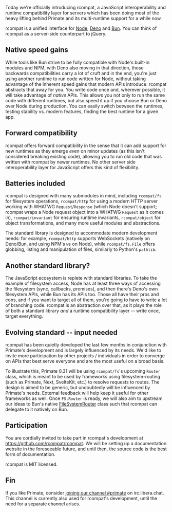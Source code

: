 Today we're officially introducing rcompat, a JavaScript interoperability
and runtime compatibility layer for servers which has been doing most of the
heavy lifting behind Primate and its multi-runtime support for a while now.

rcompat is a unified interface for [Node](https://nodejs.org/),
[Deno](https://deno.com/) and [Bun](https://bun.sh/). You can think of
rcompat as a server-side counterpart to jQuery.

## Native speed gains

While tools like Bun strive to be fully compatible with Node's built-in modules
and NPM, with Deno also moving in that direction, those backwards
compatibilities carry a lot of cruft and in the end, you're just using another
runtime to run code written for Node, without taking advantage of the inherent
speed gains that modern APIs introduce. rcompat abstracts that away for you.
You write code once and, wherever possible, it will take advantage of *native*
APIs. This allows you not only to run the same code with different runtimes,
but also speed it up if you choose Bun or Deno over Node during production. You
can easily switch between the runtimes, testing stability vs. modern features,
finding the best runtime for a given app.

## Forward compatibility

rcompat offers forward compatibility in the sense that it can add support for
new runtimes as they emerge *even* on minor updates (as this isn't considered
breaking existing code), allowing you to run old code that was written with
rcompat by newer runtimes. No other server side interoperability layer for
JavaScript offers this kind of flexibility.

## Batteries included

rcompat is designed with many submodules in mind, including `rcompat/fs` for
filesystem operations, `rcompat/http` for using a modern HTTP server working
with WHATWG `Request`/`Response` (which Node doesn't support; rcompat wraps
a Node request object into a WHATWG `Request` as it comes in),
`rcompat/invariant` for ensuring runtime invariants, `rcompat/object` for
object transformations, and many more useful modules and abstractions.

The standard library is designed to accommodate modern development needs: for
example, `rcompat/http` supports WebSockets (natively on Deno/Bun, and using
NPM's `ws` on Node), while `rcompat/fs.File` offers globbing, listing and
manipulation of files, similarly to Python's `pathlib`.

## Another standard library?

The JavaScript ecosystem is replete with standard libraries. To take the
example of filesystem access, Node has at least three ways of accessing the
filesystem (sync, callbacks, promises), and then there's Deno's own filesystem
APIs, while Bun has its APIs too. Those all have their pros and cons, and if
you want to target all of them, you're going to have to write a lot of
branching code. rcompat is an abstraction over that, as it plays the role of
both a standard library *and* a runtime compatibility layer -- write once,
target everything.

## Evolving standard -- input needed

rcompat has been quietly developed the last few months in conjunction with
Primate's development and is largely influenced by its needs. We'd like to
invite more participation by other projects / individuals in order to converge
on APIs that best serve everyone and are the most useful on a broad basis.

To illustrate this, Primate 0.31 will be using `rcompat/fs`'s upcoming `Router`
class, which is meant to be used by frameworks using filesystem-routing (such
as Primate, Next, SvelteKit, etc.) to resolve requests to routes. The design is
aimed to be generic, but undoubtedly will be influenced by Primate's needs.
External feedback will help keep it useful for other frameworks as well.
Once `FS.Router` is ready, we will also aim to upstream our ideas to Bun's
native [FileSystemRouter][FileSystemRouter] class such that rcompat can
delegate to it natively on Bun.

## Participation

You are cordially invited to take part in rcompat's development at
https://github.com/rcompat/rcompat. We will be setting up a documentation
website in the foreseeable future, and until then, the source code is the best
form of documentation.

rcompat is MIT licensed.

## Fin

If you like Primate, consider [joining our channel #primate][irc] on
irc.libera.chat. This channel is currently also used for rcompat's development,
until the need for a separate channel arises.

[irc]: https://web.libera.chat#primate
[FileSystemRouter]: https://bun.sh/docs/api/file-system-router
